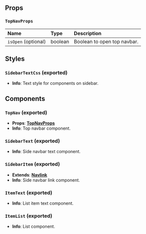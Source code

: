 ## Props

### `TopNavProps`

| Name | Type | Description                                                          |
| :--- | :--- | :------------------------------------------------------------------- |
| `isOpen` (optional) | boolean | Boolean to open top navbar.

## Styles

### `SidebarTextCss` (exported)
- **Info**: Text style for components on sidebar.

## Components

### `TopNav` (exported)
- **Props**: [**TopNavProps**](/docs/dev-docs/frontend/components/atoms/Navbar#topnavprops)
- **Info**: Top navbar component.

### `SidebarText` (exported)
- **Info**: Side navbar text component.

### `SidebarItem` (exported)
- **Extends**: [**Navlink**](https://reactrouter.com/web/api/NavLink)
- **Info**: Side navbar link component.

### `ItemText` (exported)
- **Info**: List item text component.

### `ItemList` (exported)
- **Info**: List component.